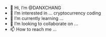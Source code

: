 - 👋 Hi, I’m @DANXCHANG
- 👀 I’m interested in ... cryptocurrency coding
- 🌱 I’m currently learning ...
- 💞️ I’m looking to collaborate on ...
- 📫 How to reach me ...

<!---
DANXCHANG/DANXCHANG is a ✨ special ✨ repository because its `README.md` (this file) appears on your GitHub profile.
You can click the Preview link to take a look at your changes.
--->
